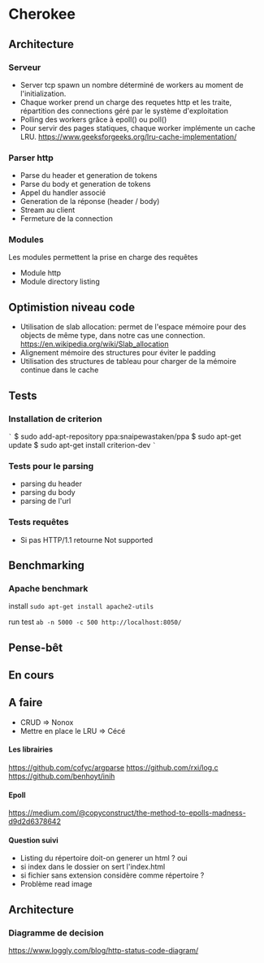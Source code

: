 # Cherokee

## Architecture

### Serveur

- Server tcp spawn un nombre déterminé de workers au moment de l'initialization.
- Chaque worker prend un charge des requetes http et les traite, répartition des connections géré par le système d'exploitation
- Polling des workers grâce à epoll() ou poll()
- Pour servir des pages statiques, chaque worker implémente un cache LRU. 
        https://www.geeksforgeeks.org/lru-cache-implementation/

### Parser http

- Parse du header et generation de tokens
- Parse du body et generation de tokens
- Appel du handler associé
- Generation de la réponse (header / body)
- Stream au client
- Fermeture de la connection

### Modules

Les modules permettent la prise en charge des requêtes
- Module http
- Module directory listing

## Optimistion niveau code

- Utilisation de slab allocation: permet de l'espace mémoire pour des objects de même type, dans notre cas une connection.
        https://en.wikipedia.org/wiki/Slab_allocation
- Alignement mémoire des structures pour éviter le padding
- Utilisation des structures de tableau pour charger de la mémoire continue dans le cache

## Tests

### Installation de criterion

`̀ `
$ sudo add-apt-repository ppa:snaipewastaken/ppa
$ sudo apt-get update
$ sudo apt-get install criterion-dev
`̀ `

### Tests pour le parsing
- parsing du header
- parsing du body
- parsing de l'url


### Tests requêtes
- Si pas HTTP/1.1 retourne Not supported

## Benchmarking

### Apache benchmark
 install ```sudo apt-get install apache2-utils```
 
 run test ```ab -n 5000 -c 500 http://localhost:8050/```

## Pense-bêt

## En cours

## A faire

- CRUD => Nonox
- Mettre en place le LRU => Cécé

#### Les librairies
https://github.com/cofyc/argparse
https://github.com/rxi/log.c
https://github.com/benhoyt/inih


#### Epoll
https://medium.com/@copyconstruct/the-method-to-epolls-madness-d9d2d6378642

#### Question suivi
- Listing du répertoire doit-on generer un html ? oui
- si index dans le dossier on sert l'index.html
- si fichier sans extension considère comme répertoire ? 
- Problème read image

## Architecture

### Diagramme de decision
https://www.loggly.com/blog/http-status-code-diagram/
